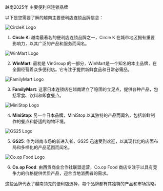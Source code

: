 
越南2025年 主要便利店连锁品牌

以下是您需要了解的越南主要便利店连锁品牌信息：

<img src="/images/circleklogo.png" alt="CircleK Logo" class="logo" />

1. **Circle K**: 越南最著名的便利店连锁品牌之一，Circle K 在城市地区拥有重要影响力，以其广泛的产品和服务而闻名。


<img src="/images/winmartlogo.jpg" alt="WinMart Logo" class="logo" />

2. **WinMart**: 最初是 VinGroup 的一部分，WinMart是一个知名的本土品牌，在全国经营着众多便利店。它专注于提供新鲜食品和日常必需品。


<img src="/images/familymartlogo.png" alt="FamilyMart Logo" class="logo" />

3. **FamilyMart**: 这家日本连锁店在越南建立了稳固的立足点，提供各种产品，包括零食、饮料和即食餐点。

<img src="/images/minishoplogo.jpg" alt="MiniStop Logo" class="logo" />

4. **MiniStop**: 另一个日本品牌，MiniStop 以其独特的产品而闻名，包括新鲜制作的餐点和舒适的购物环境。

<img src="/images/GS25logo.png" alt="GS25 Logo" class="logo" />

5. **GS25**: 作为越南市场的新进入者，GS25 迅速受到欢迎，以其现代化的店面布局和多样化的产品范围而闻名。

<img src="/images/coopfoodlogo.jpg" alt="Co.op Food Logo" class="logo" />

6. **Co.op Food**: 由西贡商业合作社联盟运营，Co.op Food 商店专注于以具有竞争力的价格提供优质产品，迎合当地消费者的需求。


这些品牌代表了越南领先的便利店选择，每个品牌都有其独特的产品和市场策略。

